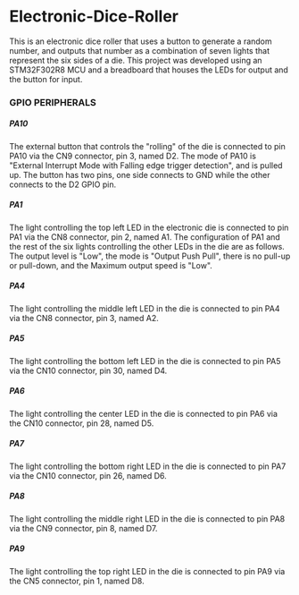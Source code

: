 # Electronic-Dice-Roller

This is an electronic dice roller that uses a button to generate a random number, and outputs that number as a combination of seven lights that represent the six sides of a die. This project was developed using an STM32F302R8 MCU and a breadboard that houses the LEDs for output and the button for input.

### GPIO PERIPHERALS

##### *PA10*
The external button that controls the "rolling" of the die is connected to pin PA10 via the CN9 connector, pin 3, named D2. The mode of PA10 is "External Interrupt Mode with Falling edge trigger detection", and is pulled up. The button has two pins, one side connects to GND while the other connects to the D2 GPIO pin.

##### *PA1*
The light controlling the top left LED in the electronic die is connected to pin PA1 via the CN8 connector, pin 2, named A1. The configuration of PA1 and the rest of the six lights controlling the other LEDs in the die are as follows. The output level is "Low", the mode is "Output Push Pull", there is no pull-up or pull-down, and the Maximum output speed is "Low".    

##### *PA4*
The light controlling the middle left LED in the die is connected to pin PA4 via the CN8 connector, pin 3, named A2.

##### *PA5*
The light controlling the bottom left LED in the die is connected to pin PA5 via the CN10 connector, pin 30, named D4.

##### *PA6*
The light controlling the center LED in the die is connected to pin PA6 via the CN10 connector, pin 28, named D5.

##### *PA7*
The light controlling the bottom right LED in the die is connected to pin PA7 via the CN10 connector, pin 26, named D6.

##### *PA8*
The light controlling the middle right LED in the die is connected to pin PA8 via the CN9 connector, pin 8, named D7.

##### *PA9*
The light controlling the top right LED in the die is connected to pin PA9 via the CN5 connector, pin 1, named D8.
